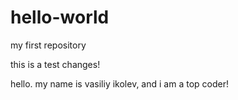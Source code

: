 # hello-world
my first repository

this is a test changes!

hello. my name is vasiliy ikolev, and i am a top coder!
